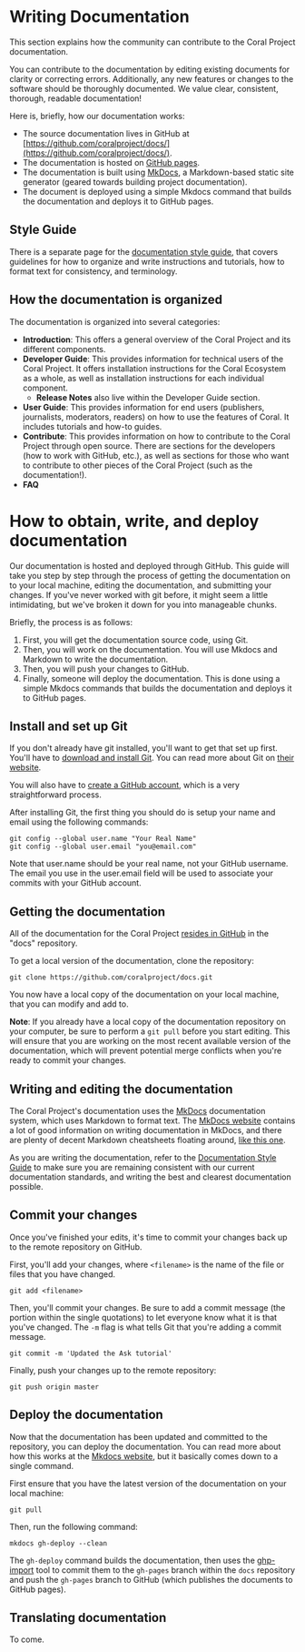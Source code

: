 # Writing Documentation

This section explains how the community can contribute to the Coral Project documentation.

You can contribute to the documentation by editing existing documents for clarity or correcting errors. Additionally, any new features or changes to the software should be thoroughly documented. We value clear, consistent, thorough, readable documentation!

Here is, briefly, how our documentation works:

* The source documentation lives in GitHub at [https://github.com/coralproject/docs/](https://github.com/coralproject/docs/).
* The documentation is hosted on [GitHub pages](https://pages.github.com/).
* The documentation is built using [MkDocs](http://www.mkdocs.org/), a Markdown-based static site generator (geared towards building project documentation).
* The document is deployed using a simple Mkdocs command that builds the documentation and deploys it to GitHub pages.

## Style Guide

There is a separate page for the [documentation style guide](style_guide), that covers guidelines for how to organize and write instructions and tutorials, how to format text for consistency, and terminology.

## How the documentation is organized

The documentation is organized into several categories:

* **Introduction**: This offers a general overview of the Coral Project and its different components.
* **Developer Guide**: This provides information for technical users of the Coral Project. It offers installation instructions for the Coral Ecosystem as a whole, as well as installation instructions for each individual component.
    * **Release Notes** also live within the Developer Guide section.
* **User Guide**: This provides information for end users (publishers, journalists, moderators, readers) on how to use the features of Coral. It includes tutorials and how-to guides.
* **Contribute**: This provides information on how to contribute to the Coral Project through open source. There are sections for the developers (how to work with GitHub, etc.), as well as sections for those who want to contribute to other pieces of the Coral Project (such as the documentation!).
* **FAQ**

# How to obtain, write, and deploy documentation

Our documentation is hosted and deployed through GitHub. This guide will take you step by step through the process of getting the documentation on to your local machine, editing the documentation, and submitting your changes. If you've never worked with git before, it might seem a little intimidating, but we've broken it down for you into manageable chunks.

Briefly, the process is as follows:

1. First, you will get the documentation source code, using Git.
2. Then, you will work on the documentation. You will use Mkdocs and Markdown to write the documentation.
3. Then, you will push your changes to GitHub.
4. Finally, someone will deploy the documentation. This is done using a simple Mkdocs commands that builds the documentation and deploys it to GitHub pages.

## Install and set up Git

If you don't already have git installed, you'll want to get that set up first. You'll have to [download and install Git](https://git-scm.com/download). You can read more about Git on [their website](https://git-scm.com/).

You will also have to [create a GitHub account](https://help.github.com/articles/signing-up-for-a-new-github-account/), which is a very straightforward process.

After installing Git, the first thing you should do is setup your name and email using the following commands:
```
git config --global user.name "Your Real Name"
git config --global user.email "you@email.com"
```
Note that user.name should be your real name, not your GitHub username. The email you use in the user.email field will be used to associate your commits with your GitHub account.

## Getting the documentation

All of the documentation for the Coral Project [resides in GitHub](https://github.com/coralproject/docs) in the "docs" repository.

To get a local version of the documentation, clone the repository:

```
git clone https://github.com/coralproject/docs.git
```

You now have a local copy of the documentation on your local machine, that you can modify and add to.

**Note**: If you already have a local copy of the documentation repository on your computer, be sure to perform a `git pull` before you start editing. This will ensure that you are working on the most recent available version of the documentation, which will prevent potential merge conflicts when you're ready to commit your changes.

## Writing and editing the documentation

The Coral Project's documentation uses the [MkDocs](http://www.mkdocs.org/) documentation system, which uses Markdown to format text. The [MkDocs website](http://www.mkdocs.org/) contains a lot of good information on writing documentation in MkDocs, and there are plenty of decent Markdown cheatsheets floating around, [like this one](https://github.com/adam-p/markdown-here/wiki/Markdown-Cheatsheet).

As you are writing the documentation, refer to the [Documentation Style Guide](style_guide) to make sure you are remaining consistent with our current documentation standards, and writing the best and clearest documentation possible.

## Commit your changes

Once you've finished your edits, it's time to commit your changes back up to the remote repository on GitHub.

First, you'll add your changes, where `<filename>` is the name of the file or files that you have changed.
```
git add <filename>
```

Then, you'll commit your changes. Be sure to add a commit message (the portion within the single quotations) to let everyone know what it is that you've changed. The `-m` flag is what tells Git that you're adding a commit message.
```
git commit -m 'Updated the Ask tutorial'
```

Finally, push your changes up to the remote repository:
```
git push origin master
```

## Deploy the documentation

Now that the documentation has been updated and committed to the repository, you can deploy the documentation. You can read more about how this works at the [Mkdocs website](http://www.mkdocs.org/user-guide/deploying-your-docs/), but it basically comes down to a single command.

First ensure that you have the latest version of the documentation on your local machine:
```
git pull
```

Then, run the following command:
```
mkdocs gh-deploy --clean
```

The `gh-deploy` command builds the documentation, then uses the [ghp-import](https://github.com/davisp/ghp-import) tool to commit them to the `gh-pages` branch within the `docs` repository and push the `gh-pages` branch to GitHub (which publishes the documents to GitHub pages).

## Translating documentation

To come.
